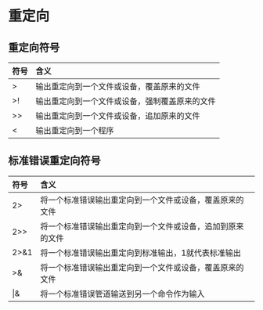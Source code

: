 # 重定向

## 重定向符号

| 符号 | 含义 |
| :--- | :--- |
| &gt; | 输出重定向到一个文件或设备，覆盖原来的文件 |
| &gt;! | 输出重定向到一个文件或设备，强制覆盖原来的文件 |
| &gt;&gt; | 输出重定向到一个文件或设备，追加原来的文件 |
| &lt; | 输出重定向到一个程序 |

## 标准错误重定向符号

| 符号 | 含义 |
| :--- | :--- |
| 2&gt; | 将一个标准错误输出重定向到一个文件或设备，覆盖原来的文件 |
| 2&gt;&gt; | 将一个标准错误输出重定向到一个文件或设备，追加到原来的文件 |
| 2&gt;&1 | 将一个标准错误输出重定向到标准输出，1就代表标准输出 |
| &gt;& | 将一个标准错误输出重定向到一个文件或设备，覆盖原来的文件 |
| \|& | 将一个标准错误管道输送到另一个命令作为输入 |

